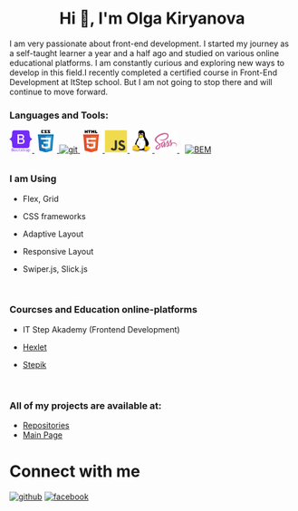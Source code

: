 <h1 align="center">Hi 👋, I'm Olga Kiryanova</h1>
<p>I am very passionate about front-end development.
I started my journey as a self-taught learner a year and a half ago and studied on various online educational platforms. I am constantly curious and exploring new ways to develop in this field.I recently completed a certified course in Front-End Development at ItStep school. But I am not going to stop there and will continue to move forward.</p>


<h3 align="left">Languages and Tools:</h3>
<p align="left"> <a href="https://getbootstrap.com" target="_blank" rel="noreferrer"> <img src="https://raw.githubusercontent.com/devicons/devicon/master/icons/bootstrap/bootstrap-plain-wordmark.svg" alt="bootstrap" width="40" height="40"/> </a> <a href="https://www.w3schools.com/css/" target="_blank" rel="noreferrer"> <img src="https://raw.githubusercontent.com/devicons/devicon/master/icons/css3/css3-original-wordmark.svg" alt="css3" width="40" height="40"/> </a> <a href="https://git-scm.com/" target="_blank" rel="noreferrer"> <img src="https://www.vectorlogo.zone/logos/git-scm/git-scm-icon.svg" alt="git" width="40" height="40"/> </a> <a href="https://www.w3.org/html/" target="_blank" rel="noreferrer"> <img src="https://raw.githubusercontent.com/devicons/devicon/master/icons/html5/html5-original-wordmark.svg" alt="html5" width="40" height="40"/> </a> <a href="https://developer.mozilla.org/en-US/docs/Web/JavaScript" target="_blank" rel="noreferrer"> <img src="https://raw.githubusercontent.com/devicons/devicon/master/icons/javascript/javascript-original.svg" alt="javascript" width="40" height="40"/> </a> <a href="https://www.linux.org/" target="_blank" rel="noreferrer"> <img src="https://raw.githubusercontent.com/devicons/devicon/master/icons/linux/linux-original.svg" alt="linux" width="40" height="40"/> </a> <a href="https://sass-lang.com" target="_blank" rel="noreferrer"> <img src="https://raw.githubusercontent.com/devicons/devicon/master/icons/sass/sass-original.svg" alt="sass" width="40" height="40"/> </a> <a href="http://getbem.com/" target="_blank"><img style="margin: 10px" src="https://profilinator.rishav.dev/skills-assets/bem.svg" alt="BEM" height="50" /></a>  </p>


  

### <div align="left">I am Using</div>  
  

- Flex, Grid  
  

- CSS frameworks   
  

- Adaptive Layout  
  

- Responsive Layout
  
- Swiper.js, Slick.js
  

<br/>  




### <div align="left">Courcses and  Education online-platforms</div>  


  
- IT Step Akademy (Frontend Development)


- <a href="https://github.com/Hexlet" target="_blank">Hexlet</a> 
  

- <a href="https://welcome.stepik.org/en/about" target="_blank">Stepik</a>

  <br>
  
### <div align="left"> All of my projects are available at:</div> 
-  <a href="https://github.com/kiryanovaolga?tab=repositories">Repositories</a>
- <a href="https://github.com/kiryanovaolga">Main Page</a>




# Connect with me  

<a href="https://github.com/kiryanovaolga" target="blank"><img src='https://cdn.jsdelivr.net/npm/simple-icons@3.0.1/icons/github.svg' alt='github' height='40'></a>
<a href="https://www.facebook.com/profile.php?id=100004407303369&locale=cs_CZ" target="blank"><img src='https://cdn.jsdelivr.net/npm/simple-icons@3.0.1/icons/facebook.svg' alt='facebook' height='40'></a>
